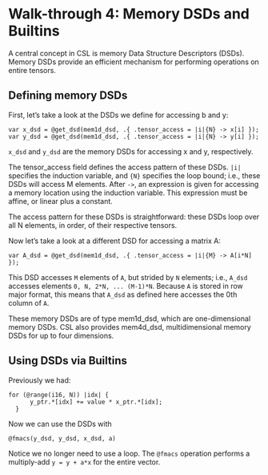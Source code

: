 # Walk-through 4: Memory DSDs and Builtins

A central concept in CSL is memory Data Structure Descriptors (DSDs). Memory DSDs provide an efficient mechanism for performing operations on entire tensors.

## Defining memory DSDs

First, let’s take a look at the DSDs we define for accessing b and y:

```
var x_dsd = @get_dsd(mem1d_dsd, .{ .tensor_access = |i|{N} -> x[i] });
var y_dsd = @get_dsd(mem1d_dsd, .{ .tensor_access = |i|{N} -> y[i] });
```

`x_dsd` and `y_dsd` are the memory DSDs for accessing x and y, respectively.

The tensor_access field defines the access pattern of these DSDs. `|i|` specifies the induction variable, and `{N}` specifies the loop bound; i.e., these DSDs will access M elements. After `->`, an expression is given for accessing a memory location using the induction variable. This expression must be affine, or linear plus a constant.

The access pattern for these DSDs is straightforward: these DSDs loop over all N elements, in order, of their respective tensors.

Now let’s take a look at a different DSD for accessing a matrix A:

```
var A_dsd = @get_dsd(mem1d_dsd, .{ .tensor_access = |i|{M} -> A[i*N] });
```

This DSD accesses `M` elements of `A`, but strided by `N` elements; i.e., `A_dsd` accesses elements `0, N, 2*N, ... (M-1)*N`. Because `A` is stored in row major format, this means that `A_dsd` as defined here accesses the 0th column of `A`.

These memory DSDs are of type mem1d_dsd, which are one-dimensional memory DSDs. CSL also provides mem4d_dsd, multidimensional memory DSDs for up to four dimensions.

## Using DSDs via Builtins

Previously we had:

```
for (@range(i16, N)) |idx| {
      y_ptr.*[idx] += value * x_ptr.*[idx];
  }
```

Now we can use the DSDs with 
```
@fmacs(y_dsd, y_dsd, x_dsd, a)
```

Notice we no longer need to use a loop. The `@fmacs` operation performs a multiply-add `y = y + a*x` for the entire vector.
